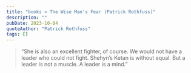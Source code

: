 ```yaml
---
title: "books > The Wise Man's Fear (Patrick Rothfuss)"
description: ""
pubDate: 2023-10-04
quoteAuthor: "Patrick Rothfuss"
tags: []
---
```


> “She is also an excellent fighter, of course. We would not have a leader who could not fight. Shehyn’s Ketan is without equal. But a leader is not a muscle. A leader is a mind.”